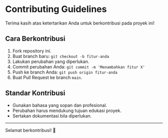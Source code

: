 # Contributing Guidelines

Terima kasih atas ketertarikan Anda untuk berkontribusi pada proyek ini!

## Cara Berkontribusi

1. Fork repository ini.
2. Buat branch baru: `git checkout -b fitur-anda`
3. Lakukan perubahan yang diperlukan.
4. Commit perubahan Anda: `git commit -m 'Menambahkan fitur X'`
5. Push ke branch Anda: `git push origin fitur-anda`
6. Buat Pull Request ke branch `main`.

## Standar Kontribusi

- Gunakan bahasa yang sopan dan profesional.
- Perubahan harus mendukung tujuan edukasi proyek.
- Sertakan dokumentasi bila diperlukan.

---

Selamat berkontribusi! 🎉
